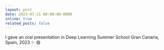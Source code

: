 ```yaml
---
layout: post
date: 2023-07-21 00:00:00-0000
inline: true
related_posts: false
---
```


I gave an oral presentation in Deep Learning Summer School Gran Canaria, Spain, 2023 :sparkles: :smile:
